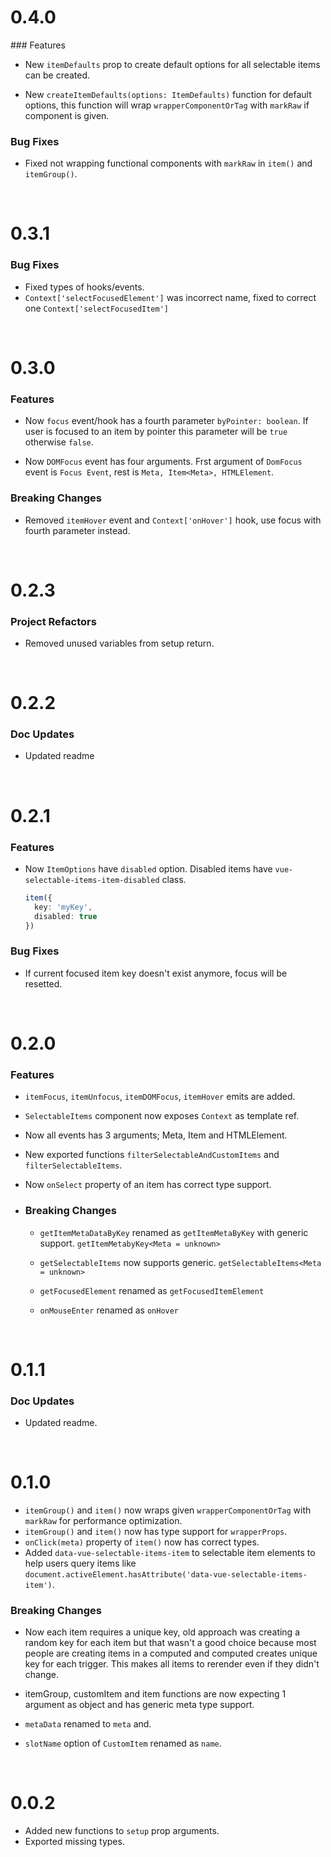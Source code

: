 # 0.4.0
### Features
  - New `itemDefaults` prop to create default options for all selectable items can be created.

  - New `createItemDefaults(options: ItemDefaults)` function for default options, this function will wrap `wrapperComponentOrTag` with `markRaw` if component is given.

### Bug Fixes
  - Fixed not wrapping functional components with `markRaw` in `item()` and `itemGroup()`.
 
<br>

# 0.3.1
### Bug Fixes
  - Fixed types of hooks/events.
  - `Context['selectFocusedElement']` was incorrect name, fixed to correct one `Context['selectFocusedItem']`
 
<br>

# 0.3.0
### Features

   - Now `focus` event/hook has a fourth parameter `byPointer: boolean`. If user is focused to an item by pointer this parameter will be `true` otherwise `false`.

  - Now `DOMFocus` event has four arguments. Frst argument of `DomFocus` event is `Focus Event`, rest is `Meta, Item<Meta>, HTMLElement`. 

### Breaking Changes
  - Removed `itemHover` event and `Context['onHover']` hook, use focus with fourth parameter instead.
 
<br>

# 0.2.3

### Project Refactors

  - Removed unused variables from setup return.

<br>

# 0.2.2
### Doc Updates

  - Updated readme

<br>

# 0.2.1

### Features
  - Now `ItemOptions` have `disabled` option. Disabled items have `vue-selectable-items-item-disabled` class.
    ```ts
    item({
      key: 'myKey',
      disabled: true
    })
    ```

### Bug Fixes
  - If current focused item key doesn't exist anymore, focus will be resetted.
<br>

# 0.2.0

### Features

  - `itemFocus`, `itemUnfocus`, `itemDOMFocus`, `itemHover` emits are added.

  - `SelectableItems` component now exposes `Context` as template ref.

  - Now all events has 3 arguments; Meta, Item and HTMLElement.

  - New exported functions `filterSelectableAndCustomItems` and `filterSelectableItems`.

  - Now `onSelect` property of an item has correct type support.

- ### Breaking Changes
  - `getItemMetaDataByKey` renamed as `getItemMetaByKey` with generic support. `getItemMetabyKey<Meta = unknown>`

  - `getSelectableItems` now supports generic. `getSelectableItems<Meta = unknown>`

  - `getFocusedElement` renamed as `getFocusedItemElement`

  - `onMouseEnter` renamed as `onHover`

<br>

# 0.1.1
### Doc Updates

- Updated readme.

<br>

# 0.1.0

- `itemGroup()` and `item()` now wraps given `wrapperComponentOrTag` with `markRaw` for performance optimization.
- `itemGroup()` and `item()` now has type support for `wrapperProps`.
- `onClick(meta)` property of `item()` now has correct types.
- Added `data-vue-selectable-items-item` to selectable item elements to help users query items like `document.activeElement.hasAttribute('data-vue-selectable-items-item')`.

### Breaking Changes

- Now each item requires a unique key, old approach was creating a random key for each item but that wasn't a good choice because most people are creating items in a computed and computed creates unique key for each trigger. This makes all items to rerender even if they didn't change.

- itemGroup, customItem and item functions are now expecting 1 argument as object and has generic meta type support.

- `metaData` renamed to `meta` and.

- `slotName` option of `CustomItem` renamed as `name`.

<br>

# 0.0.2

- Added new functions to `setup` prop arguments.
- Exported missing types.
